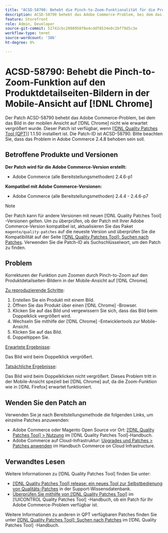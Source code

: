 ```yaml
---
title: "ACSD-58790: Behebt die Pinch-to-Zoom-Funktionalität für die Produktdetailseiten-Bilder in der Mobile-Ansicht auf [!DNL Chrome]"
description: ACSD-58790 behebt das Adobe Commerce-Problem, bei dem das Bild in der Mobile-Ansicht auf [!DNL Chrome] nicht wie erwartet vergrößert wurde.
feature: Storefront
role: Admin, Developer
source-git-commit: 52742cbc2098958f8e4cddf8534e0c2bf79d5c3e
workflow-type: tm+mt
source-wordcount: '386'
ht-degree: 0%

---
```



# ACSD-58790: Behebt die Pinch-to-Zoom-Funktion auf den Produktdetailseiten-Bildern in der Mobile-Ansicht auf [!DNL Chrome]

Der Patch ACSD-58790 behebt das Adobe Commerce-Problem, bei dem das Bild in der mobilen Ansicht auf [!DNL Chrome] nicht wie erwartet vergrößert wurde. Dieser Patch ist verfügbar, wenn [[!DNL Quality Patches Tool (QPT)]](https://experienceleague.adobe.com/en/docs/commerce-knowledge-base/kb/announcements/commerce-announcements/magento-quality-patches-released-new-tool-to-self-serve-quality-patches) 1.1.50 installiert ist. Die Patch-ID ist ACSD-58790. Bitte beachten Sie, dass das Problem in Adobe Commerce 2.4.8 behoben sein soll.

## Betroffene Produkte und Versionen

**Der Patch wird für die Adobe Commerce-Version erstellt:**

* Adobe Commerce (alle Bereitstellungsmethoden) 2.4.6-p1

**Kompatibel mit Adobe Commerce-Versionen:**

* Adobe Commerce (alle Bereitstellungsmethoden) 2.4.4 - 2.4.6-p7

>[!NOTE]
>
>Der Patch kann für andere Versionen mit neuen [!DNL Quality Patches Tool] -Versionen gelten. Um zu überprüfen, ob der Patch mit Ihrer Adobe Commerce-Version kompatibel ist, aktualisieren Sie das Paket `magento/quality-patches` auf die neueste Version und überprüfen Sie die Kompatibilität auf der Seite [[!DNL Quality Patches Tool]: Suchen nach Patches](https://experienceleague.adobe.com/tools/commerce-quality-patches/index.html). Verwenden Sie die Patch-ID als Suchschlüsselwort, um den Patch zu finden.

## Problem

Korrekturen der Funktion zum Zoomen durch Pinch-to-Zoom auf den Produktdetailseiten-Bildern in der Mobile-Ansicht auf [!DNL Chrome].

<u>Zu reproduzierende Schritte</u>:

1. Erstellen Sie ein Produkt mit einem Bild.
1. Öffnen Sie das Produkt über einen [!DNL Chrome] -Browser.
1. Klicken Sie auf das Bild und vergewissern Sie sich, dass das Bild beim Doppelklick vergrößert wird.
1. Wechseln Sie mithilfe der [!DNL Chrome] -Entwicklertools zur Mobile-Ansicht.
1. Klicken Sie auf das Bild.
1. Doppeltippen Sie.

<u>Erwartete Ergebnisse</u>:

Das Bild wird beim Doppelklick vergrößert.

<u>Tatsächliche Ergebnisse</u>:

Das Bild wird beim Doppelklicken nicht vergrößert. Dieses Problem tritt in der Mobile-Ansicht speziell bei [!DNL Chrome] auf, da die Zoom-Funktion wie in [!DNL Firefox] erwartet funktioniert.

## Wenden Sie den Patch an

Verwenden Sie je nach Bereitstellungsmethode die folgenden Links, um einzelne Patches anzuwenden:

* Adobe Commerce oder Magento Open Source vor Ort: [[!DNL Quality Patches Tool] > Nutzung](https://experienceleague.adobe.com/docs/commerce-operations/tools/quality-patches-tool/usage.html) im [!DNL Quality Patches Tool]-Handbuch.
* Adobe Commerce auf Cloud-Infrastruktur: [Upgrades und Patches > Patches anwenden](https://experienceleague.adobe.com/docs/commerce-cloud-service/user-guide/develop/upgrade/apply-patches.html) im Handbuch Commerce on Cloud Infrastructure.

## Verwandtes Lesen

Weitere Informationen zu [!DNL Quality Patches Tool] finden Sie unter:

* [[!DNL Quality Patches Tool] release: ein neues Tool zur Selbstbedienung von Qualitäts-Patches](https://experienceleague.adobe.com/en/docs/commerce-knowledge-base/kb/announcements/commerce-announcements/magento-quality-patches-released-new-tool-to-self-serve-quality-patches) in der Support-Wissensdatenbank.
* [Überprüfen Sie mithilfe von  [!DNL Quality Patches Tool]](/help/tools/quality-patches-tool/patches-available-in-qpt/check-patch-for-magento-issue-with-magento-quality-patches.md) im [!UICONTROL Quality Patches Tool] -Handbuch, ob ein Patch für Ihr Adobe Commerce-Problem verfügbar ist.


Weitere Informationen zu anderen in QPT verfügbaren Patches finden Sie unter [[!DNL Quality Patches Tool]: Suchen nach Patches](https://experienceleague.adobe.com/tools/commerce-quality-patches/index.html) im [!DNL Quality Patches Tool] -Handbuch.
